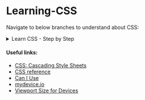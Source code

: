 # Learning-CSS

Navigate to below branches to understand about CSS:

<details>
<summary>Learn CSS - Step by Step</summary>

- [1-Style-tag](https://github.com/immanuala07/Learning-CSS/tree/1-Style-tag)
- [2-External-CSS](https://github.com/immanuala07/Learning-CSS/tree/2-External-CSS)
- [3-Additional-styles-and-google-fonts](https://github.com/immanuala07/Learning-CSS/tree/3-Additional-styles-and-google-fonts)
- [4-Selectors](https://github.com/immanuala07/Learning-CSS/tree/4-Selectors)
- [5-Cascading-style-and-Specficity](https://github.com/immanuala07/Learning-CSS/tree/5-Cascading-style-and-Specficity)
- [6-Understanding-Inheritance](https://github.com/immanuala07/Learning-CSS/tree/6-Understanding-Inheritance)
- [7-Adding-Combinators](https://github.com/immanuala07/Learning-CSS/tree/7-Adding-Combinators)
- [8-Basic-Practise-Assignment](https://github.com/immanuala07/Learning-CSS/tree/8-Basic-Practise-Assignment)
- [9-Understanding-box-model](https://github.com/immanuala07/Learning-CSS/tree/9-Understanding-box-model)
- [10-Understanding-Margin-Collapsing](https://github.com/immanuala07/Learning-CSS/tree/10-Understanding-Margin-Collapsing)
- [11-Border-Margin-And-Padding-Shorthands](https://github.com/immanuala07/Learning-CSS/tree/11-Border-Margin-And-Padding-Shorthands)
- [12-CSS-Height-and-Weight](https://github.com/immanuala07/Learning-CSS/tree/12-CSS-Height-and-Weight)
- [13-Box-Sizing](https://github.com/immanuala07/Learning-CSS/tree/13-Box-Sizing)
- [14-Adding-Header-to-webpage](https://github.com/immanuala07/Learning-CSS/tree/14-Adding-Header-to-webpage)
- [15-Display-property-and-styling-navigation-bar](https://github.com/immanuala07/Learning-CSS/tree/15-Display-property-and-styling-navigation-bar)
- [16-Understanding-unexpected-inline-block-behaviour](https://github.com/immanuala07/Learning-CSS/tree/16-Understanding-unexpected-inline-block-behaviour)
- [17-Working-with-text_decoration-And-vertical_align](https://github.com/immanuala07/Learning-CSS/tree/17-Working-with-text_decoration-And-vertical_align)
- [18-Styling-Anchor-Tags](https://github.com/immanuala07/Learning-CSS/tree/18-Styling-Anchor-Tags)
- [19-Adding-Pseudo-Classes](https://github.com/immanuala07/Learning-CSS/tree/19-Adding-Pseudo-Classes)

</details>

#### Useful links:

- [CSS: Cascading Style Sheets](https://developer.mozilla.org/en-US/docs/Web/CSS)
- [CSS reference](https://developer.mozilla.org/en-US/docs/Web/CSS/Reference)
- [Can I Use](https://caniuse.com/)
- [mydevice.io](https://www.mydevice.io/)
- [Viewport Size for Devices](https://yesviz.com/viewport/)
